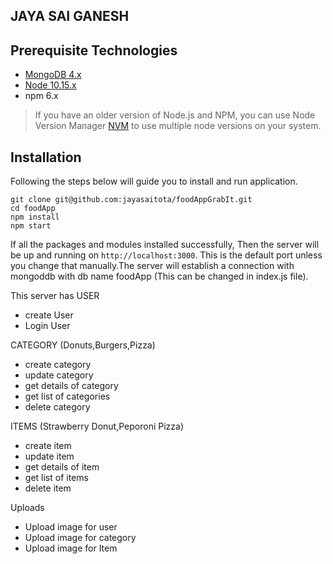 ## JAYA SAI GANESH

## Prerequisite Technologies

* [MongoDB 4.x](https://www.mongodb.org/downloads)
* [Node 10.15.x](https://nodejs.org/en/download/)
* npm 6.x

> If you have an older version of Node.js and NPM, you can use Node Version Manager [NVM](https://github.com/creationix/nvm) to use multiple node versions on your system.

## Installation

Following the steps below will guide you to install and run application.

```
git clone git@github.com:jayasaitota/foodAppGrabIt.git
cd foodApp
npm install  
npm start  
```
If all the packages and modules installed successfully, Then the server will be up and running on `http://localhost:3000`. This is the default port unless you change that manually.The server will establish a connection with mongoddb with db name foodApp (This can be changed in index.js file).

This server has 
USER
* create User 
* Login User 

CATEGORY (Donuts,Burgers,Pizza)
* create category 
* update category
* get details of category
* get list of categories 
* delete category

ITEMS (Strawberry Donut,Peporoni Pizza)
* create item 
* update item
* get details of item
* get list of items 
* delete item

Uploads 
* Upload image for user
* Upload image for category 
* Upload image for Item
